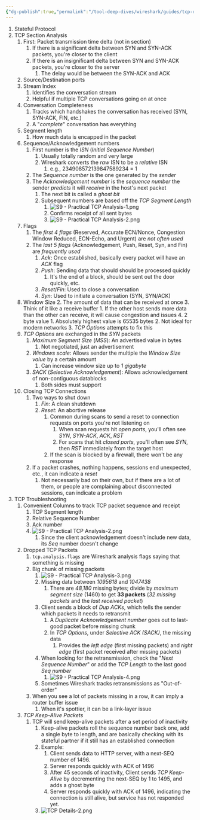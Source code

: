 ```yaml
---
{"dg-publish":true,"permalink":"/tool-deep-dives/wireshark/guides/tcp-details/","updated":"2024-02-14T11:55:09.000-08:00"}
---
```


1. Stateful Protocol
2. TCP Section Analysis
	1. First: Packet transmission time delta (not in section)
		1. If there is a significant delta between SYN and SYN-ACK packets, you're closer to the client
		2. If there is an insignificant delta between SYN and SYN-ACK packets, you're closer to the server
			1. The delay would be between the SYN-ACK and ACK
	2. Source/Destination ports
	3. Stream Index
		1. Identifies the conversation stream
		2. Helpful if multiple TCP conversations going on at once
	4. Conversation Completeness
		1. Tracks which handshakes the conversation has received (SYN, SYN-ACK, FIN, etc.)
		2. A "*complete*" conversation has everything
	5. Segment length
		1. How much data is encapped in the packet
	6. Sequence/Acknowledgement numbers
		1. First number is the *ISN* (*Initial Sequence Number*)
			1. Usually totally random and very large
			2. Wireshark converts the *raw* ISN to be a *relative* ISN
				1. e.g., 234908572139847589234 = 1
		2. The *Sequence number* is the one generated by the *sender*
		3. The *Acknowledgement number* is the *sequence number* the sender *predicts* it will *receive* in the host's next packet
			1. The next bit is called a *ghost bit*
			2. Subsequent numbers are based off the *TCP Segment Length*
				1. ![S9 - Practical TCP Analysis-1.png](/img/user/Attachments/S9%20-%20Practical%20TCP%20Analysis-1.png)
				2. Confirms receipt of all sent bytes
				3. ![S9 - Practical TCP Analysis-2.png](/img/user/Attachments/S9%20-%20Practical%20TCP%20Analysis-2.png)
	7. Flags
		1. The *first 4 flags* (Reserved, Accurate ECN/Nonce, Congestion Window Reduced, ECN-Echo, and Urgent) are *not often used*
		2. The *last 5 flags* (Acknowledgement, Push, Reset, Syn, and Fin) are *frequently used*
			1. *Ack*: Once established, basically every packet will have an *ACK* flag
			2. *Push*: Sending data that should should be processed quickly
				1. It's the end of a block, should be sent out the door quickly, etc.
			3. *Reset*/*Fin*: Used to close a conversation
			4. *Syn*: Used to initiate a conversation (SYN, SYN/ACK)
	8. Window Size
		2. The amount of data that can be received at once
		3. Think of it like a receive buffer
			1. If the other host sends more data than the other can receive, it will cause congestion and issues
		4. 2 byte value
			1. Absolutely highest value is 65535 bytes
			2. Not ideal for modern networks
			3. *TCP Options* attempts to fix this
	9. *TCP Options* are exchanged in the *SYN* packets
		1. *Maximum Segment Size* (*MSS*): An advertised value in bytes
			1. Not negotiated, just an advertisement
		2. *Windows scale*: Allows sender the multiple the *Window Size value* by a certain amount
			1. Can increase window size up to *1 gigabyte*
		3. *SACK* (*Selective Acknowledgement*): Allows acknowledgement of non-contiguous datablocks
			1. Both sides must support
	10. Closing TCP Connections
		1. Two ways to shut down
			1. *Fin*: A clean shutdown
			2. *Reset*: An abortive release
				1. Common during scans to send a reset to connection requests on ports you're not listening on
					1. When scan requests hit *open ports*, you'll often see *SYN*, *SYN-ACK*, *ACK*, *RST*
					2. For scans that hit *closed ports*, you'll often see *SYN*, then *RST* immediately from the target host
				2. If the scan is blocked by a firewall, there won't be any response
		2. If a packet crashes, nothing happens, sessions end unexpected, etc., it can indicate a *reset*
			1. Not necessarily bad on their own, but if there are a lot of them, or people are complaining about disconnected sessions, can indicate a problem
3. TCP Troubleshooting
	1. Convenient Columns to track TCP packet sequence and receipt
		1. TCP Segment length
		2. Relative Sequence Number
		3. Ack number
		4. ![S9 - Practical TCP Analysis-2.png](/img/user/Attachments/S9%20-%20Practical%20TCP%20Analysis-2.png)
			1. Since the client acknowledgement doesn't include new data, its *Seq* number doesn't change
	2. Dropped TCP Packets
		1. `tcp.analysis.flags` are Wireshark analysis flags saying that something is missing
		2. Big chunk of missing packets
			1. ![S9 - Practical TCP Analysis-3.png](/img/user/Attachments/S9%20-%20Practical%20TCP%20Analysis-3.png)
			2. Missing data between *1095618* and *1047438*
				1. There are *48,180* missing bytes; divide by *maximum segment size* (1460) to get **33 packets** (*32 missing packets* and the *last received packet*)
			3. Client sends a block of *Dup ACKs*, which tells the sender which packets it needs to retransmit
				1. A *Duplicate Acknowledgement number* goes out to last-good packet before missing chunk
				2. In *TCP Options*, under *Selective ACK (SACK)*, the missing data
					1. Provides the *left edge* (first missing packets) and *right edge* (first packet received after missing packets)
			4. When looking for the retransmission, check the "*Next Sequence Number*" or add the *TCP Length* to the last good *Seq number*
				1. ![S9 - Practical TCP Analysis-4.png](/img/user/Attachments/S9%20-%20Practical%20TCP%20Analysis-4.png)
			5. Sometimes Wireshark tracks retransmissions as "Out-of-order"
		3. When you see a lot of packets missing in a row, it can imply a router buffer issue
			1. When it's spottier, it can be a link-layer issue
	3. *TCP Keep-Alive Packets*
		1. TCP will send keep-alive packets after a set period of inactivity
			1. Keep-alive packets roll the sequence number back one, add a single byte to length, and are basically checking with its stateful partner if it still has an established connection
			2. Example:
				1. Client sends data to HTTP server, with a next-SEQ number of 1496.
				2. Server responds quickly with ACK of 1496
				3. After 45 seconds of inactivity, Client sends *TCP Keep-Alive* by decrementing the next-SEQ by 1 to 1495, and adds a ghost byte
				4. Server responds quickly with ACK of 1496, indicating the connection is still alive, but service has not responded yet.
			3. ![TCP Details-2.png](/img/user/Attachments/TCP%20Details-2.png)